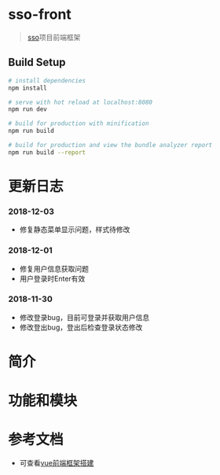 # sso-front

> [sso](https://github.com/FlowersPlants/sso)项目前端框架

## Build Setup

``` bash
# install dependencies
npm install

# serve with hot reload at localhost:8080
npm run dev

# build for production with minification
npm run build

# build for production and view the bundle analyzer report
npm run build --report
```
# 更新日志
### 2018-12-03
* 修复静态菜单显示问题，样式待修改

### 2018-12-01
* 修复用户信息获取问题
* 用户登录时Enter有效

### 2018-11-30
* 修改登录bug，目前可登录并获取用户信息
* 修改登出bug，登出后检查登录状态修改


# 简介


# 功能和模块


# 参考文档
* 可查看[vue前端框架搭建](https://blog.csdn.net/xiaoping_1988/article/details/78768845)